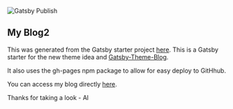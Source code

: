 
![Gatsby Publish](https://github.com/alpiepho/my-blog2/workflows/Gatsby%20Publish/badge.svg)

## My Blog2

This was generated from the Gatsby starter project [here](https://github.com/gatsbyjs/gatsby-starter-blog-theme.git).   This is a Gatsby starter for the new theme idea and [Gatsby-Theme-Blog](https://www.gatsbyjs.org/packages/gatsby-theme-blog/).

It also uses the gh-pages npm package to allow for easy deploy to GitHhub.

You can access my blog directly [here](https://alpiepho.github.io/my-blog2/).

Thanks for taking a look - Al
